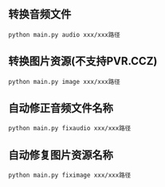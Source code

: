 ## 转换音频文件
`python main.py audio xxx/xxx路径`
## 转换图片资源(不支持PVR.CCZ)
`python main.py image xxx/xxx路径`
## 自动修正音频文件名称
`python main.py fixaudio xxx/xxx路径`
## 自动修复图片资源名称
`python main.py fiximage xxx/xxx路径`